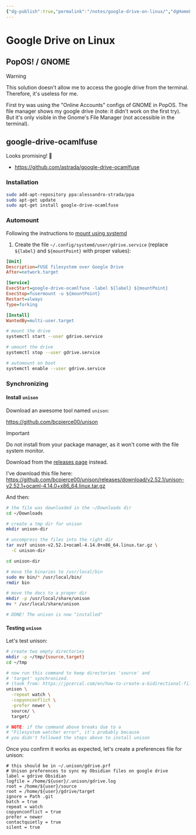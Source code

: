 ```yaml
---
{"dg-publish":true,"permalink":"/notes/google-drive-on-linux/","dgHomeLink":true,"dgPassFrontmatter":false}
---
```


# Google Drive on Linux

## PopOS! / GNOME

> [!warning]
> This solution doesn't allow me to access the google drive from the terminal. Therefore, it's useless for me.

First try was using the "Online Accounts" configs of GNOME in PopOS. The file manager shows my google drive (note: it didn't work on the first try). But it's only visible in the Gnome's File Manager (not accessible in the terminal).

## google-drive-ocamlfuse

Looks promising! 🙂

- <https://github.com/astrada/google-drive-ocamlfuse>

### Installation

```bash
sudo add-apt-repository ppa:alessandro-strada/ppa
sudo apt-get update
sudo apt-get install google-drive-ocamlfuse
```

### Automount

Following the instructions to [mount using systemd](https://github.com/astrada/google-drive-ocamlfuse/wiki/Automounting#mount-using-systemd)

1. Create the file `~/.config/systemd/user/gdrive.service` (replace `${label}` and `${mountPoint}` with proper values):
```ini
[Unit]
Description=FUSE filesystem over Google Drive
After=network.target

[Service]
ExecStart=google-drive-ocamlfuse -label ${label} ${mountPoint}
ExecStop=fusermount -u ${mountPoint}
Restart=always
Type=forking

[Install]
WantedBy=multi-user.target
```

```bash
# mount the drive
systemctl start --user gdrive.service

# umount the drive
systemctl stop --user gdrive.service

# automount on boot
systemctl enable --user gdrive.service
```


### Synchronizing

#### Install `unison`

Download an awesome tool named `unison`:

https://github.com/bcpierce00/unison

> [!important]
> Do not install from your package manager, as it won't come with the file system monitor.
>
> Download from the [releases page](https://github.com/bcpierce00/unison/releases/) instead.

I've download this file here: <https://github.com/bcpierce00/unison/releases/download/v2.52.1/unison-v2.52.1+ocaml-4.14.0+x86_64.linux.tar.gz>

And then:
```bash
# the file was downloaded in the ~/Downloads dir
cd ~/Downloads

# create a tmp dir for unison
mkdir unison-dir

# uncompress the files into the right dir
tar xvzf unison-v2.52.1+ocaml-4.14.0+x86_64.linux.tar.gz \
  -C unison-dir

cd unison-dir

# move the binaries to /usr/local/bin
sudo mv bin/* /usr/local/bin/
rmdir bin

# move the docs to a proper dir
mkdir -p /usr/local/share/unison
mv * /usr/local/share/unison

# DONE! The unison is now "installed"
```

#### Testing `unison`

Let's test unison:

```bash
# create two empty directories
mkdir -p ~/tmp/{source,target}
cd ~/tmp

# now run this command to keep directories 'source' and
# 'target' synchronized.
# (took from: https://jpcercal.com/en/how-to-create-a-bidirectional-file-sync-using-unison/
unison \
  -repeat watch \
  -copyonconflict \
  -prefer newer \
  source/ \
  target/

# NOTE: if the command above breaks due to a
# "Filesystem watcher error", it's probably because
# you didn't followed the steps above to install unison
```

Once you confirm it works as expected, let's create a preferences file for unison:

```
# this should be in ~/.unison/gdrive.prf
# Unison preferences to sync my Obsidian files on google drive
label = gdrive Obsidian
logfile = /home/${user}/.unison/gdrive.log
root = /home/${user}/source
root = /home/${user}/gdrive/target
ignore = Path .git
batch = true
repeat = watch
copyonconflict = true
prefer = newer
contactquietly = true
silent = true
```

